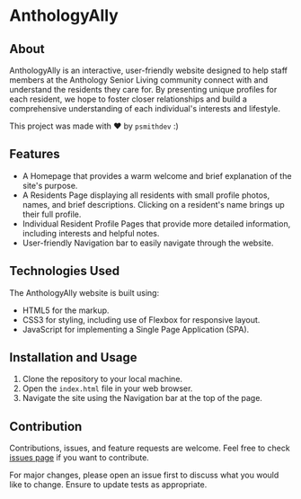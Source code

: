 # AnthologyAlly

## About

AnthologyAlly is an interactive, user-friendly website designed to help staff members at the Anthology Senior Living community connect with and understand the residents they care for. By presenting unique profiles for each resident, we hope to foster closer relationships and build a comprehensive understanding of each individual's interests and lifestyle.

This project was made with :heart: by `psmithdev` :)

## Features

- A Homepage that provides a warm welcome and brief explanation of the site's purpose.
- A Residents Page displaying all residents with small profile photos, names, and brief descriptions. Clicking on a resident's name brings up their full profile.
- Individual Resident Profile Pages that provide more detailed information, including interests and helpful notes.
- User-friendly Navigation bar to easily navigate through the website.

## Technologies Used

The AnthologyAlly website is built using:

- HTML5 for the markup.
- CSS3 for styling, including use of Flexbox for responsive layout.
- JavaScript for implementing a Single Page Application (SPA).

## Installation and Usage

1. Clone the repository to your local machine.
2. Open the `index.html` file in your web browser.
3. Navigate the site using the Navigation bar at the top of the page.

## Contribution

Contributions, issues, and feature requests are welcome. Feel free to check [issues page](https://github.com/psmithdev/AnthologyAlly/issues) if you want to contribute.

For major changes, please open an issue first to discuss what you would like to change. Ensure to update tests as appropriate.
